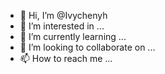 - 👋 Hi, I’m @Ivychenyh
- 👀 I’m interested in ...
- 🌱 I’m currently learning ...
- 💞️ I’m looking to collaborate on ...
- 📫 How to reach me ...

<!---
Ivychenyh/Ivychenyh is a ✨ special ✨ repository because its `README.md` (this file) appears on your GitHub profile.
You can click the Preview link to take a look at your changes.
--->
